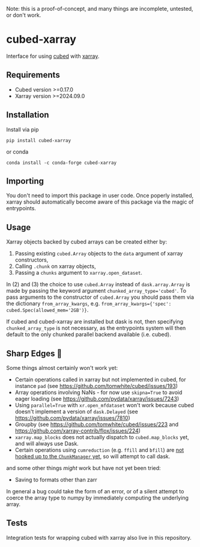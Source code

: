 Note: this is a proof-of-concept, and many things are incomplete, untested, or don't work.

# cubed-xarray

Interface for using [cubed](https://github.com/cubed-dev/cubed) with [xarray](https://github.com/pydata/xarray).

## Requirements

- Cubed version >=0.17.0
- Xarray version >=2024.09.0

## Installation

Install via pip

`pip install cubed-xarray`

or conda

`conda install -c conda-forge cubed-xarray`

## Importing

You don't need to import this package in user code. Once poperly installed, xarray should automatically become aware of this package via the magic of entrypoints.

## Usage

Xarray objects backed by cubed arrays can be created either by:

1. Passing existing `cubed.Array` objects to the `data` argument of xarray constructors,
2. Calling `.chunk` on xarray objects,
3. Passing a `chunks` argument to `xarray.open_dataset`.

In (2) and (3) the choice to use `cubed.Array` instead of `dask.array.Array` is made by passing the keyword argument `chunked_array_type='cubed'`.
To pass arguments to the constructor of `cubed.Array` you should pass them via the dictionary `from_array_kwargs`, e.g. `from_array_kwargs={'spec': cubed.Spec(allowed_mem='2GB')}`.

If cubed and cubed-xarray are installed but dask is not, then specifying `chunked_array_type` is not necessary,
as the entrypoints system will then default to the only chunked parallel backend available (i.e. cubed).

## Sharp Edges 🔪

Some things almost certainly won't work yet:
- Certain operations called in xarray but not implemented in cubed, for instance `pad` (see https://github.com/tomwhite/cubed/issues/193)
- Array operations involving NaNs - for now use `skipna=True` to avoid eager loading (see https://github.com/pydata/xarray/issues/7243)
- Using `parallel=True` with `xr.open_mfdataset` won't work because cubed doesn't implement a version of `dask.Delayed` (see https://github.com/pydata/xarray/issues/7810)
- Groupby (see https://github.com/tomwhite/cubed/issues/223 and https://github.com/xarray-contrib/flox/issues/224)
- `xarray.map_blocks` does not actually dispatch to `cubed.map_blocks` yet, and will always use Dask.
- Certain operations using `cumreduction` (e.g. `ffill` and `bfill`) are [not hooked up to the `ChunkManager` yet](https://github.com/tomwhite/cubed/issues/277#issuecomment-1648567431), so will attempt to call dask.

and some other things _might_ work but have not yet been tried:

- Saving to formats other than zarr

In general a bug could take the form of an error, or of a silent attempt to coerce the array type to numpy by immediately computing the underlying array.

## Tests

Integration tests for wrapping cubed with xarray also live in this repository.
